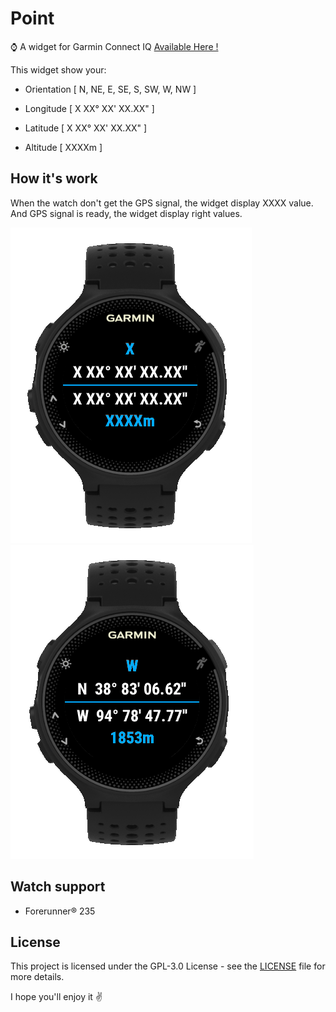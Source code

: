 # Point

:watch: A widget for Garmin Connect IQ [Available Here !](https:// "Connect IQ")

This widget show your:

* Orientation [ N, NE, E, SE, S, SW, W, NW ]

* Longitude [ X XX° XX' XX.XX" ]

* Latitude [ X XX° XX' XX.XX" ]

* Altitude [ XXXXm ]

## How it's work

When the watch don't get the GPS signal, the widget display XXXX value. And GPS signal is ready, the widget display right values.

![GPS OFF](screenshot_gps_off.png) ![GPS ON](screenshot_gps_on.png)

## Watch support

* Forerunner® 235

## License

This project is licensed under the GPL-3.0 License - see the [LICENSE](LICENSE) file for more details.

I hope you'll enjoy it :v: